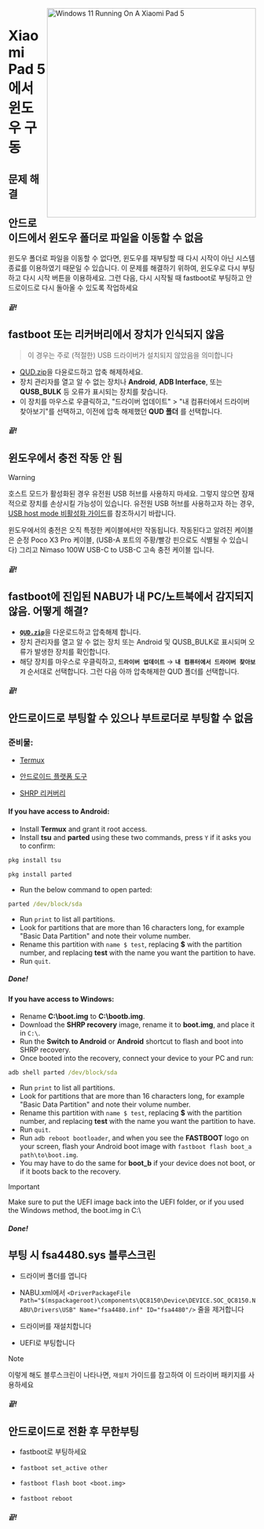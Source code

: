 <img align="right" src="https://raw.githubusercontent.com/erdilS/Port-Windows-11-Xiaomi-Pad-5/main/nabu.png" width="425" alt="Windows 11 Running On A Xiaomi Pad 5">

# Xiaomi Pad 5 에서 윈도우 구동

## 문제 해결

## 안드로이드에서 윈도우 폴더로 파일을 이동할 수 없음

윈도우 폴더로 파일을 이동할 수 없다면, 윈도우를 재부팅할 때 다시 시작이 아닌 시스템 종료를 이용하였기 때문일 수 있습니다. 이 문제를 해결하기 위하여, 윈도우로 다시 부팅하고 다시 시작 버튼을 이용하세요. 그런 다음, 다시 시작될 때 fastboot로 부팅하고 안드로이드로 다시 돌아올 수 있도록 작업하세요 

##### 끝!
## fastboot 또는 리커버리에서 장치가 인식되지 않음
> 이 경우는 주로 (적절한) USB 드라이버가 설치되지 않았음을 의미합니다
- [QUD.zip](https://github.com/n00b69/woa-betalm/releases/download/Qfil/QUD.zip)을 다윤로드하고 압축 해제하세요.
- 장치 관리자를 열고 알 수 없는 장치나 **Android**, **ADB Interface**, 또는 **QUSB_BULK** 등 오류가 표시되는 장치를 찾습니다.
- 이 장치를 마우스로 우클릭하고, "드라이버 업데이트" > "내 컴퓨터에서 드라이버 찾아보기"를 선택하고, 이전에 압축 해제했던 **QUD 폴더** 를 선택합니다.

##### 끝!

## 윈도우에서 충전 작동 안 됨
> [!WARNING]
> 호스트 모드가 활성화된 경우 유전원 USB 허브를 사용하지 마세요. 그렇지 않으면 잠재적으로 장치를 손상시킬 가능성이 있습니다. 유전원 USB 허브를 사용하고자 하는 경우, [USB host mode 비활성화 가이드](/guide/Korean/Additional-materials-ko.md#usb-호스트-모드-비활성화)를 참조하시기 바랍니다.

윈도우에서의 충전은 오직 특정한 케이블에서만 작동됩니다. 작동된다고 알려진 케이블은 순정 Poco X3 Pro 케이블, (USB-A 포트의 주황/빨강 핀으로도 식별될 수 있습니다) 그리고 Nimaso 100W USB-C to USB-C 고속 충전 케이블 입니다.

##### 끝!

## fastboot에 진입된 NABU가 내 PC/노트북에서 감지되지 않음. 어떻게 해결?
- [**`QUD.zip`**](https://github.com/n00b69/woa-betalm/releases/download/Qfil/QUD.zip)을 다운로드하고 압축해제 합니다.
- 장치 관리자를 열고 알 수 없는 장치 또는 Android 및 QUSB_BULK로 표시되며 오류가 발생한 장치를 확인합니다.
- 해당 장치를 마우스로 우클릭하고, **```드라이버 업데이트```** → **`내 컴퓨터에서 드라이버 찾아보기`** 순서대로 선택합니다. 그런 다음 아까 압축해제한 QUD 폴더를 선택합니다.

##### 끝!


## 안드로이드로 부팅할 수 있으나 부트로더로 부팅할 수 없음

### 준비물:
- [Termux](https://play.google.com/store/apps/details?id=com.termux)

- [안드로이드 플랫폼 도구](https://developer.android.com/studio/releases/platform-tools)

- [SHRP 리커버리](https://github.com/erdilS/Port-Windows-11-Xiaomi-Pad-5/releases/download/1.0/SHRP.img)

#### If you have access to Android:
- Install **Termux** and grant it root access.
- Install **tsu** and **parted** using these two commands, press `Y` if it asks you to confirm:
```cmd
pkg install tsu
```
```cmd
pkg install parted
```
- Run the below command to open parted:
```cmd
parted /dev/block/sda
```
- Run ```print``` to list all partitions.
- Look for partitions that are more than 16 characters long, for example "Basic Data Partition" and note their volume number.
- Rename this partition with ```name $ test```, replacing **$** with the partition number, and replacing **test** with the name you want the partition to have.
- Run ```quit```.

##### Done!


#### If you have access to Windows:
- Rename **C:\boot.img** to **C:\bootb.img**.
- Download the **SHRP recovery** image, rename it to **boot.img**, and place it in `C:\`.
- Run the **Switch to Android** or **Android** shortcut to flash and boot into SHRP recovery.
- Once booted into the recovery, connect your device to your PC and run:
```cmd
adb shell parted /dev/block/sda
```
- Run ```print``` to list all partitions.
- Look for partitions that are more than 16 characters long, for example "Basic Data Partition" and note their volume number.
- Rename this partition with ```name $ test```, replacing **$** with the partition number, and replacing **test** with the name you want the partition to have.
- Run ```quit```.
- Run ```adb reboot bootloader```, and when you see the **FASTBOOT** logo on your screen, flash your Android boot image with ```fastboot flash boot_a path\to\boot.img```.
- You may have to do the same for **boot_b** if your device does not boot, or if it boots back to the recovery.

> [!important]
> Make sure to put the UEFI image back into the UEFI folder, or if you used the Windows method, the boot.img in C:\

##### Done!

## 부팅 시 fsa4480.sys 블루스크린
- 드라이버 폴더를 엽니다

- NABU.xml에서 ```<DriverPackageFile Path="$(mspackageroot)\components\QC8150\Device\DEVICE.SOC_QC8150.NABU\Drivers\USB" Name="fsa4480.inf" ID="fsa4480"/>``` 줄을 제거합니다

- 드라이버를 재설치합니다

- UEFI로 부팅합니다
> [!NOTE]
> 이렇게 해도 블루스크린이 나타나면, `재설치` 가이드를 참고하여 이 드라이버 패키지를 사용하세요 

##### 끝!

## 안드로이드로 전환 후 무한부팅
- fastboot로 부팅하세요

- ```fastboot set_active other```

- ```fastboot flash boot <boot.img>```

- ```fastboot reboot```

##### 끝!


















